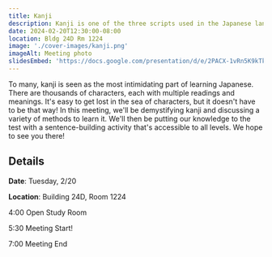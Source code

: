 ```yaml
---
title: Kanji
description: Kanji is one of the three scripts used in the Japanese language. Come learn how to learn it and practice with us!
date: 2024-02-20T12:30:00-08:00
location: Bldg 24D Rm 1224
image: './cover-images/kanji.png'
imageAlt: Meeting photo
slidesEmbed: 'https://docs.google.com/presentation/d/e/2PACX-1vRn5K9kTkGyW3vodhNbE1dv6p4dBTUQhgAHJKXHJzixeWipCps7anDb0roZh0lmrBzs2OIgYr3r10aE/embed?start=false&loop=false&delayms=60000'
---
```


To many, kanji is seen as the most intimidating part of learning Japanese. There are thousands of characters, each with multiple readings and meanings. It's easy to get lost in the sea of characters, but it doesn't have to be that way! In this meeting, we'll be demystifying kanji and discussing a variety of methods to learn it. We'll then be putting our knowledge to the test with a sentence-building activity that's accessible to all levels. We hope to see you there!

## Details
**Date**: Tuesday, 2/20

**Location**: Building 24D, Room 1224

4:00    Open Study Room

5:30    Meeting Start!

7:00    Meeting End